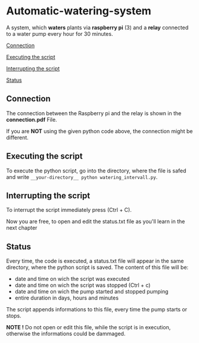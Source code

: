 # Automatic-watering-system
A system, which **waters** plants via **raspberry pi** (3) and a **relay** connected to a water pump every hour for 30 minutes.

[Connection](#connection)

[Executing the script](#executing-the-script)

[Interrupting the script](#interrupting-the-script)

[Status](#status)

## Connection
The connection between the Raspberry pi and the relay is shown in the **connection.pdf** File.

If you are **NOT** using the given python code above, the connection might be different.

## Executing the script
To execute the python script, go into the directory, where the file is safed and write
```__your-directory__ python watering_intervall.py```.

## Interrupting the script
To interrupt the script immediately press (Ctrl + C).

Now you are free, to open and edit the status.txt file as you'll learn in the next chapter

## Status
Every time, the code is executed, a status.txt file will appear in the same directory, where the python script is saved. The content of this file will be:
- date and time on wich the script was executed
- date and time on wich the script was stopped (Ctrl + c)
- date and time on wich the pump started and stopped pumping
- entire duration in days, hours and minutes

The script appends informations to this file, every time the pump starts or stops.

**NOTE !** Do not open or edit this file, while the script is in execution, otherwise the informations could be dammaged.
